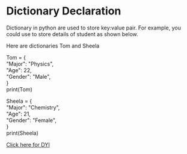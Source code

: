 # Dictionary Declaration

Dictionary in python are used to store key:value pair. For example, you could use to store details of student as shown below. 

Here are dictionaries Tom and Sheela

Tom = {\
  "Major": "Physics",\
  "Age": 22,\
  "Gender": "Male",\
}\
print(Tom)


Sheela = {\
  "Major": "Chemistry",\
  "Age": 21,\
  "Gender": "Female",\
}\
print(Sheela)

[Click here for DYI](https://colab.research.google.com/github/pythoncoder100/practice/blob/master/Dictionary%20Declaration.ipynb)

